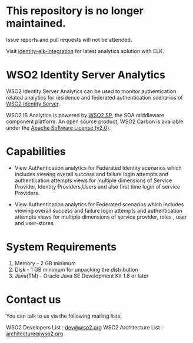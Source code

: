 # This repository is no longer maintained.

Issue reports and pull requests will not be attended.

Visit [identity-elk-integration](https://github.com/wso2-extensions/identity-elk-integration) for latest analytics solution with ELK.

# WSO2 Identity Server Analytics

WSO2 Identity Server Analytics can be used to monitor authentication related analytics for residence and federated authentication scenarios of [WSO2 Identity Server](http://wso2.com/products/identity-server/).

WSO2 IS Analytics is powered by [WSO2 SP](https://wso2.com/analytics-and-stream-processing), the SOA middleware component platform. An open source product, WSO2 Carbon is available under the [Apache Software License (v2.0)](http://www.apache.org/licenses/LICENSE-2.0.html).


# Capabilities 

- View Authentication analytics for Federated Identity scenarios which includes viewing overall success and failure login attempts and authentication attempts views for multiple dimensions of Service Provider, Identity Providers,Users and also first time login of service Providers.

- View Authentication analytics for Federated scenarios which includes viewing 
overall success and failure login attempts and authentication attempts views for multiple dimensions of service provider, roles , user and user-stores

# System Requirements

1. Memory   - 2 GB minimum
2. Disk     - 1 GB minimum for unpacking the distribution
3. Java(TM) - Oracle Java SE Development Kit 1.8 or later

# Contact us
  
You can talk to us via the following mailing lists:
  
WSO2 Developers List : dev@wso2.org
WSO2 Architecture List : architecture@wso2.org
